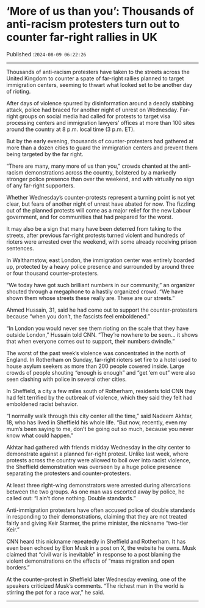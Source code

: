 # ‘More of us than you’: Thousands of anti-racism protesters turn out to counter far-right rallies in UK

Published :`2024-08-09 06:22:26`

---

Thousands of anti-racism protesters have taken to the streets across the United Kingdom to counter a spate of far-right rallies planned to target immigration centers, seeming to thwart what looked set to be another day of rioting.

After days of violence spurred by disinformation around a deadly stabbing attack, police had braced for another night of unrest on Wednesday. Far-right groups on social media had called for protests to target visa processing centers and immigration lawyers’ offices at more than 100 sites around the country at 8 p.m. local time (3 p.m. ET).

But by the early evening, thousands of counter-protesters had gathered at more than a dozen cities to guard the immigration centers and prevent them being targeted by the far right.

“There are many, many more of us than you,” crowds chanted at the anti-racism demonstrations across the country, bolstered by a markedly stronger police presence than over the weekend, and with virtually no sign of any far-right supporters.

Whether Wednesday’s counter-protests represent a turning point is not yet clear, but fears of another night of unrest have abated for now. The fizzling out of the planned protests will come as a major relief for the new Labour government, and for communities that had prepared for the worst.

It may also be a sign that many have been deterred from taking to the streets, after previous far-right protests turned violent and hundreds of rioters were arrested over the weekend, with some already receiving prison sentences.

In Walthamstow, east London, the immigration center was entirely boarded up, protected by a heavy police presence and surrounded by around three or four thousand counter-protesters.

“We today have got such brilliant numbers in our community,” an organizer shouted through a megaphone to a hastily organized crowd. “We have shown them whose streets these really are. These are our streets.”

Ahmed Hussain, 31, said he had come out to support the counter-protesters because “when you don’t, the fascists feel emboldened.”

“In London you would never see them rioting on the scale that they have outside London,” Hussain told CNN. “They’re nowhere to be seen… it shows that when everyone comes out to support, their numbers dwindle.”

The worst of the past week’s violence was concentrated in the north of England. In Rotherham on Sunday, far-right rioters set fire to a hotel used to house asylum seekers as more than 200 people cowered inside. Large crowds of people shouting “enough is enough” and “get ’em out” were also seen clashing with police in several other cities.

In Sheffield, a city a few miles south of Rotherham, residents told CNN they had felt terrified by the outbreak of violence, which they said they felt had emboldened racist behavior.

“I normally walk through this city center all the time,” said Nadeem Akhtar, 18, who has lived in Sheffield his whole life. “But now, recently, even my mum’s been saying to me, don’t be going out so much, because you never know what could happen.”

Akhtar had gathered with friends midday Wednesday in the city center to demonstrate against a planned far-right protest. Unlike last week, where protests across the country were allowed to boil over into racist violence, the Sheffield demonstration was overseen by a huge police presence separating the protesters and counter-protesters.

At least three right-wing demonstrators were arrested during altercations between the two groups. As one man was escorted away by police, he called out: “I ain’t done nothing. Double standards.”

Anti-immigration protesters have often accused police of double standards in responding to their demonstrations, claiming that they are not treated fairly and giving Keir Starmer, the prime minister, the nickname “two-tier Keir.”

CNN heard this nickname repeatedly in Sheffield and Rotherham. It has even been echoed by Elon Musk in a post on X, the website he owns. Musk claimed that “civil war is inevitable” in response to a post blaming the violent demonstrations on the effects of “mass migration and open borders.”

At the counter-protest in Sheffield later Wednesday evening, one of the speakers criticized Musk’s comments. “The richest man in the world is stirring the pot for a race war,” he said.

---

